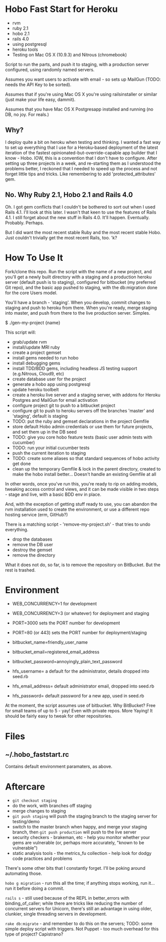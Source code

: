 # Hobo Fast Start for Heroku

- rvm
- ruby 2.1
- hobo 2.1
- rails 4.0
- using postgresql
- heroku tools
- Testing on Mac OS X (10.9.3) and Nitrous (chromebook)

Script to run the parts, and push it to staging, with a production server configured, using randomly named servers.

Assumes you want users to activate with email - so sets up MailGun (TODO: needs the API Key to be sorted).

Assumes that if you're using Mac OS X you're using railsinstaller or similar (just make your life easy, dammit).

Assumes that you have Mac OS X Postgresapp installed and running (no DB, no joy. For reals.)

## Why?

I deploy quite a bit on heroku when testing and thinking. I wanted a fast way to set up everything that I use for a Heroku-based deployment of the latest iteration of the fastest opinionated-but-override-capable app builder that I know - Hobo. IOW, this is a convention that I don't have to configure. After setting up three projects in a week, and re-starting them as I understood the problems better, I reckoned that I needed to speed up the process and not forget little tips and tricks. Like remembering to add 'protected\_attributes' gem.

## No. Why Ruby 2.1, Hobo 2.1 and Rails 4.0

Oh. I got gem conflicts that I couldn't be bothered to sort out when I used Rails 4.1. I'll look at this later. I wasn't that keen to use the features of Rails 4.1. I still forget about the new stuff in Rails 4.0. It'll happen. Eventually. Probably. Perhaps.

But I did want the most recent stable Ruby and the most recent stable Hobo. Just couldn't trivially get the most recent Rails, too. 'k?

# How To Use It

Fork/clone this repo. Run the script with the name of a new project, and you'll get a newly built directory with a staging and a production heroku server (default push is to staging), configured for bitbucket (my preferred Git repo), and the basic app pushed to staging, with the db:migration done for the core Users model.

You'll have a branch - 'staging'. When you develop, commit changes to staging and push to heroku from there. When you're ready, merge staging into master, and push from there to the live production server. Simples.

$ ./gen-my-project {name}

This script will:

- grab/update rvm
- install/update MRI ruby
- create a project gemset
- install gems needed to run hobo
- install debugging gems
- install TDD/BDD gems, including headless JS testing support (e.g.Nitrous, Cloud9, etc)
- create database user for the project
- generate a hobo app using postgresql
- update heroku toolbelt
- create a heroku live server and a staging server, with addons for Heroku Postgres and MailGun for email activation
- configure project git to push to a bitbucket project
- configure git to push to heroku servers off the branches 'master' and 'staging', default is staging
- TODO: put the ruby and gemset declarations in the project Gemfile
- store default Hobo admin credentials or use them for future projects, and set them up in the DB seed
- TODO: give you core hobo feature tests (basic user admin tests with cucumber)
- TODO: run your initial cucumber tests
- push the current iteration to staging
- TODO: create some aliases so that standard sequences of hobo activity get done
- clean up the temporary Gemfile & lock in the parent directory, created to make the hobo install better... Doesn't handle an existing Gemfile at all

In other words, once you've run this, you're ready to rip on adding models, tweaking access control and views, and it can be made visible in two steps - stage and live, with a basic BDD env in place. 

And, with the exception of getting stuff ready to use, you can abandon the rvm installation used to create the environment, or use a different repo hosting service (erm, GitHub?)

There is a matching script - 'remove-my-project.sh' - that tries to undo everything.

* drop the databases
* remove the DB user
* destroy the gemset
* remove the directory

What it does not do, so far, is to remove the repository on BitBucket. But the rest is trashed.

# Environment

* WEB\_CONCURRENCY=1 for development
* WEB\_CONCURRENCY=3 (or whatever) for deployment and staging

* PORT=3000 sets the PORT number for development
* PORT=80 (or 443) sets the PORT number for deployment/staging

* bitbucket\_name=friendly\_user\_name
* bitbucket\_email=registered\_email\_address
* bitbucket\_password=annoyingly\_plain\_text\_password

* hfs\_username= a default for the administrator, details dropped into seed.rb
* hfs\_email\_address= default administrator email, dropped into seed.rb
* hfs\_password= default password for a new app, used in seed.rb

At the moment, the script assumes use of bitbucket. Why BitBucket? 
Free for small teams of up to 5 - yay! Even with private repos. More Yaying! 
It should be fairly easy to tweak for other repositories.

# Files

## ~/.hobo\_faststart.rc

Contains default environment paramaters, as above.

# Aftercare

- `git checkout staging`
- do the work, with branches off staging
- merge changes to staging
- `git push staging` will push the staging branch to the staging server for testing/demo
- switch to the master branch when happy, and merge your staging branch, then `git push production` will push to the live server
- security checkers - brakeman, etc - help you monitor whether your gems are vulnerable (or, perhaps more accurately, "known to be vulnerable")
- static analysis tools - the metrics\_fu collection - help look for dodgy code practices and problems

There's some other bits that I constantly forget. I'll be poking around automating those.

`hobo g migration` - run this all the time; if anything stops working, run it... run it before doing a commit.

`rails s` - still used because of the REPL in better\_errors with binding\_of\_caller; while there are tricks like reducing the number of concurrent servers for Unicorn, there's still an advantage in using older, clunkier, single threading servers in development.

`rake db:migrate` - and remember to do this on the servers; TODO: some simple deploy script with triggers. Not Puppet - too much overhead for this type of project? Capistrano?
